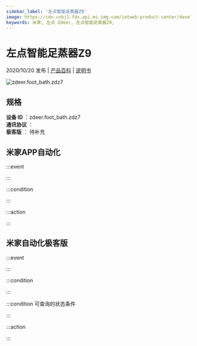 ```yaml
---
sidebar_label: '左点智能足蒸器Z9'
image: https://cdn.cnbj1.fds.api.mi-img.com/iotweb-product-center/developer_1602902972201XwIjqsaj.png?GalaxyAccessKeyId=AKVGLQWBOVIRQ3XLEW&Expires=9223372036854775807&Signature=p2JCAoPhu3Vp0NtzFbS7Wz9E0ns=
keywords: 米家, 左点 Zdeer, 左点智能足蒸器Z9, 
---
```

# 左点智能足蒸器Z9

2020/10/20 发布 | [产品百科](https://home.mi.com/webapp/content/baike/product/index.html?model=zdeer.foot_bath.zdz7/) | [说明书](https://home.mi.com/views/introduction.html?model=zdeer.foot_bath.zdz7&region=cn)

![zdeer.foot_bath.zdz7](https://cdn.cnbj1.fds.api.mi-img.com/iotweb-product-center/developer_1602902972201XwIjqsaj.png?GalaxyAccessKeyId=AKVGLQWBOVIRQ3XLEW&Expires=9223372036854775807&Signature=p2JCAoPhu3Vp0NtzFbS7Wz9E0ns=)

## 规格  
> 
**设备 ID** ：zdeer.foot_bath.zdz7  
**通讯协议** ：  
**极客版**  ： 待补充 


## 米家APP自动化  

:::event  

:::

:::condition  

:::

:::action   

:::

## 米家自动化极客版  

:::event  

:::

:::condition  

:::

:::condition 可查询的状态条件  

:::

:::action  

:::

        
